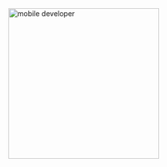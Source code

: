 <img src="https://i.pinimg.com/originals/d4/81/f3/d481f3c72e283309071f79e01b05c06d.gif" alt="mobile developer" width="300"/>
